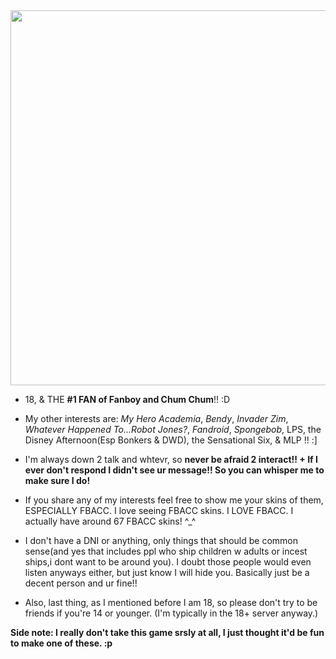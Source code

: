 <img src="https://i.pinimg.com/736x/35/f8/27/35f827f70ebe8c2bc265469b0bbbe72c.jpg" width="600">

- 18, & THE **#1 FAN of Fanboy and Chum Chum**!! :D 

- My other interests are: *My Hero Academia*, *Bendy*, *Invader Zim*, *Whatever Happened To...Robot Jones?*, *Fandroid*, *Spongebob*, LPS, the Disney Afternoon(Esp Bonkers & DWD), the Sensational Six, & MLP !! :]

- I'm always down 2 talk and whtevr, so **never be afraid 2 interact!! + If I ever don't respond I didn't see ur message!! So you can whisper me to make sure I do!**

- If you share any of my interests feel free to show me your skins of them, ESPECIALLY FBACC. I love seeing FBACC skins. I LOVE FBACC. I actually have around 67 FBACC skins! ^_^ 

- I don't have a DNI or anything, only things that should be common sense(and yes that includes ppl who ship children w adults or incest ships,i dont want to be around you). I doubt those people would even listen anyways either, but just know I will hide you. Basically just be a decent person and ur fine!! 

- Also, last thing, as I mentioned before I am 18, so please don't try to be friends if you're 14 or younger. (I'm typically in the 18+ server anyway.)

**Side note: I really don't take this game srsly at all, I just thought it'd be fun to make one of these. :p** 
